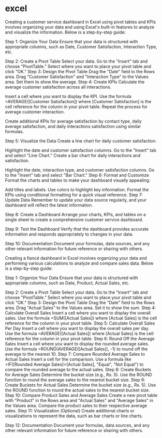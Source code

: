 # excel
Creating a customer service dashboard in Excel using pivot tables and KPIs involves organizing your data and using Excel's built-in features to analyze and visualize the information. Below is a step-by-step guide:

Step 1: Organize Your Data
Ensure that your data is structured with appropriate columns, such as Date, Customer Satisfaction, Interaction Type, etc.

Step 2: Create a Pivot Table
Select your data.
Go to the "Insert" tab and choose "PivotTable."
Select where you want to place your pivot table and click "OK."
Step 3: Design the Pivot Table
Drag the "Date" field to the Rows area.
Drag "Customer Satisfaction" and "Interaction Type" to the Values area. Set them to show the average.
Step 4: Create KPIs
Calculate the average customer satisfaction across all interactions.

Insert a cell where you want to display the KPI.
Use the formula =AVERAGE([Customer Satisfaction]) where [Customer Satisfaction] is the cell reference for the column in your pivot table.
Repeat the process for average customer interaction.

Create additional KPIs for average satisfaction by contact type, daily average satisfaction, and daily interactions satisfaction using similar formulas.

Step 5: Visualize the Data
Create a line chart for daily customer satisfaction.

Highlight the date and customer satisfaction columns.
Go to the "Insert" tab and select "Line Chart."
Create a bar chart for daily interactions and satisfaction.

Highlight the date, interaction type, and customer satisfaction columns.
Go to the "Insert" tab and select "Bar Chart."
Step 6: Format and Customize
Format the charts and tables to make your dashboard visually appealing:

Add titles and labels.
Use colors to highlight key information.
Format the KPIs using conditional formatting for a quick visual reference.
Step 7: Update Data
Remember to update your data source regularly, and your dashboard will reflect the latest information.

Step 8: Create a Dashboard
Arrange your charts, KPIs, and tables on a single sheet to create a comprehensive customer service dashboard.

Step 9: Test the Dashboard
Verify that the dashboard provides accurate information and responds appropriately to changes in your data.

Step 10: Documentation
Document your formulas, data sources, and any other relevant information for future reference or sharing with others.

Creating a fiancé dashboard in Excel involves organizing your data and performing various calculations to analyze and compare sales data. Below is a step-by-step guide:

Step 1: Organize Your Data
Ensure that your data is structured with appropriate columns, such as Date, Product, Actual Sales, etc.

Step 2: Create a Pivot Table
Select your data.
Go to the "Insert" tab and choose "PivotTable."
Select where you want to place your pivot table and click "OK."
Step 3: Design the Pivot Table
Drag the "Date" field to the Rows area.
Drag "Actual Sales" to the Values area. Set it to show the sum.
Step 4: Calculate Overall Sales
Insert a cell where you want to display the overall sales.
Use the formula =SUM([Actual Sales]) where [Actual Sales] is the cell reference for the column in your pivot table.
Step 5: Calculate Overall Sales Per Day
Insert a cell where you want to display the overall sales per day.
Use the formula =AVERAGE([Actual Sales]) where [Actual Sales] is the cell reference for the column in your pivot table.
Step 6: Round Off the Average Sales
Insert a cell where you want to display the rounded average sales.
Use the formula =ROUND(AVERAGE([Actual Sales]), -1) to round off the average to the nearest 10.
Step 7: Compare Rounded Average Sales to Actual Sales
Insert a cell for the comparison.
Use a formula like =IF([Rounded Average Sales]=[Actual Sales], "Equal", "Not Equal") to compare the rounded average to the actual sales.
Step 8: Create Buckets for Average Sales
Determine the bucket size (e.g., Rs. 5).
Use the ROUND function to round the average sales to the nearest bucket size.
Step 9: Create Buckets for Actual Sales
Determine the bucket size (e.g., Rs. 5).
Use the ROUND function to round the actual sales to the nearest bucket size.
Step 10: Compare Product Sales and Average Sales
Create a new pivot table with "Product" in the Rows area and "Actual Sales" and "Average Sales" in the Values area.
Compare the product sales to their respective average sales.
Step 11: Visualization (Optional)
Create additional charts or visualizations to represent the data, such as bar charts or line charts.

Step 12: Documentation
Document your formulas, data sources, and any other relevant information for future reference or sharing with others.
